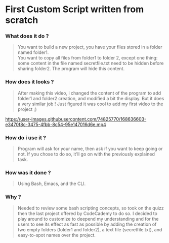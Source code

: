 # First Custom Script written from scratch 

### What does it do ?
> You want to build a new project, you have your files stored in a folder named folder1.  
> You want to copy all files from folder1 to folder 2, except one thing: some content in the file named secretfile.txt need to be hidden before sharing folder2. The program will hide this content.  

### How does it looks ?
> After making this video, i changed the content of the program to add folder1 and folder2 creation, and modified a bit the display. But it does a very similar job ! Just figured it was cool to add my first video to the project ;)

https://user-images.githubusercontent.com/74825770/168636603-e3470f8c-3475-4fbb-8c54-95e147016d6e.mp4

### How do i use it ?
> Program will ask for your name, then ask if you want to keep going or not. If you chose to do so, it'll go on with the previously explained task.

### How was it done ?
> Using Bash, Emacs, and the CLI.

### Why ?
> Needed to review some bash scripting concepts, so took on the quizz then the last project offered by CodeCademy to do so. 
> I decided to play around to customize to deepend my understanding and for the users to see its effect as fast as possible by adding the creation of two empty folders (folder1 and folder2), a text file (secretfile.txt), and easy-to-spot names over the project.
